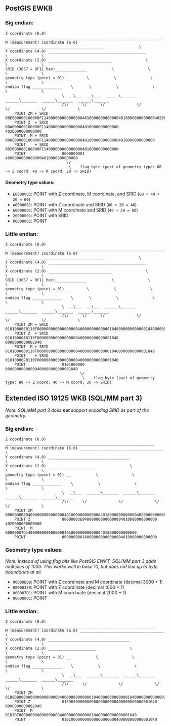 PostGIS EWKB
------------

### Big endian:

```
Z coordinate (8.0) _________________________________________________________________________
M (measurement) coordinate (6.0) ____________________________________________               \
Y coordinate (4.0) ___________________________________________               \               \
X coordinate (2.0) ____________________________               \               \               \
SRID (3857 = 0F11 hex)______________           \               \               \               \
geometry type (point = 01) __       \           \               \               \               \
endian flag _____________    \       \           \               \               \               \
                         \  __\___  __\___  ______\_______  ______\_______  ______\_______  ______\_______
                         /\/      \/      \/              \/              \/              \/              \
    POINT ZM + SRID      00E000000100000F114000000000000000401000000000000040180000000000004020000000000000
    POINT Z  + SRID      00A000000100000F1140000000000000004010000000000000                4020000000000000
    POINT  M + SRID      006000000100000F11400000000000000040100000000000004018000000000000
    POINT    + SRID      002000000100000F1140000000000000004010000000000000
    POINT                0000000001        40000000000000004010000000000000
                           \/
                            \___ flag byte (part of geometry type: 80 -> Z coord; 40 -> M coord; 20 -> SRID)
```


#### Geometry type values:

- `E0000001`: POINT with Z coordinate, M coordinate, and SRID (`80 + 40 + 20 = E0`)
- `A0000001`: POINT with Z coordinate and SRID (`80 + 20 = A0`)
- `60000001`: POINT with M coordinate and SRID (`40 + 20 = 60`)
- `20000001`: POINT with SRID
- `00000001`: POINT


### Little endian:

```
Z coordinate (8.0) _________________________________________________________________________
M (measurement) coordinate (6.0) ____________________________________________               \
Y coordinate (4.0) ___________________________________________               \               \
X coordinate (2.0) ____________________________               \               \               \
SRID (3857 = 0F11 hex)______________           \               \               \               \
geometry type (point = 01) __       \           \               \               \               \
endian flag _____________    \       \           \               \               \               \
                         \  __\___  __\___  ______\_______  ______\_______  ______\_______  ______\_______
                         /\/      \/      \/              \/              \/              \/              \
    POINT ZM + SRID      01010000E0110F00000000000000000040000000000000104000000000000018400000000000002040
    POINT Z  + SRID      01010000A0110F000000000000000000400000000000001040                0000000000002040
    POINT  M + SRID      0101000060110F0000000000000000004000000000000010400000000000001840
    POINT    + SRID      0101000020110F000000000000000000400000000000001040
    POINT                0101000000        00000000000000400000000000001040
                                 \/
                                  \___ flag byte (part of geometry type: 80 -> Z coord; 40 -> M coord; 20 -> SRID)
```


Extended ISO 19125 WKB (SQL/MM part 3)
--------------------------------------

_Note: SQL/MM part 3 does **not** support encoding SRID as part of the geometry._

### Big endian:

```
Z coordinate (8.0) __________________________________________________________________
M (measurement) coordinate (6.0) _____________________________________               \
Y coordinate (4.0) ____________________________________               \               \
X coordinate (2.0) _____________________               \               \               \
geometry type (point = 01) __           \               \               \               \
endian flag _____________    \           \               \               \               \
                         \  __\___  ______\_______  ______\_______  ______\_______  ______\_______
                         /\/      \/              \/              \/              \/              \
    POINT ZM             0000000BB94000000000000000401000000000000040180000000000004020000000000000
    POINT Z              00000003E940000000000000004010000000000000                4020000000000000
    POINT  M             00000007D1400000000000000040100000000000004018000000000000
    POINT                000000000140000000000000004010000000000000
```

### Geometry type values:

_Note: Instead of using flag bits like PostGIS EWKT, SQL/MM part 3 adds multiples of 1000. This works well in base 10,
but does not line up to byte boundaries at all._

- `00000BB9`: POINT with Z coordinate and M coordinate (decimal 3000 + 1)
- `000003E9`: POINT with Z coordinate (decimal 1000 + 1)
- `000007D1`: POINT with M coordinate (decimal 2000 + 1)
- `00000001`: POINT


### Little endian:

```
Z coordinate (8.0) __________________________________________________________________
M (measurement) coordinate (6.0) _____________________________________               \
Y coordinate (4.0) ____________________________________               \               \
X coordinate (2.0) _____________________               \               \               \
geometry type (point = 01) __           \               \               \               \
endian flag _____________    \           \               \               \               \
                         \  __\___  ______\_______  ______\_______  ______\_______  ______\_______
                         /\/      \/              \/              \/              \/              \
    POINT ZM             01B90B00000000000000000040000000000000104000000000000018400000000000002040
    POINT Z              01E903000000000000000000400000000000001040                0000000000002040
    POINT  M             01D1070000000000000000004000000000000010400000000000001840
    POINT                010100000000000000000000400000000000001040
```
